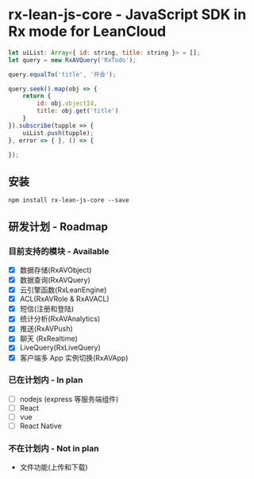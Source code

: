 # rx-lean-js-core - JavaScript SDK in Rx mode for LeanCloud 

```js
let uiList: Array<{ id: string, title: string }> = [];
let query = new RxAVQuery('RxTodo');

query.equalTo('title', '开会');

query.seek().map(obj => {
    return {
        id: obj.objectId,
        title: obj.get('title')
    }
}).subscribe(tupple => {
    uiList.push(tupple);
}, error => { }, () => {

});
```

## 安装

```shell
npm install rx-lean-js-core --save
```

## 研发计划 - Roadmap

### 目前支持的模块 - Available

- [x] 数据存储(RxAVObject)
- [x] 数据查询(RxAVQuery)
- [x] 云引擎函数(RxLeanEngine)
- [x] ACL(RxAVRole & RxAVACL)
- [x] 短信(注册和登陆)
- [x] 统计分析(RxAVAnalytics)
- [x] 推送(RxAVPush)
- [x] 聊天 (RxRealtime)
- [x] LiveQuery(RxLiveQuery)
- [x] 客户端多 App 实例切换(RxAVApp)

### 已在计划内 - In plan

- [ ] nodejs (express 等服务端组件)
- [ ] React 
- [ ] vue
- [ ] React Native

### 不在计划内 - Not in plan
- 文件功能(上传和下载)